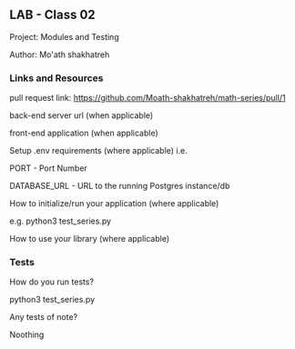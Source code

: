 ## LAB - Class 02

Project: Modules and Testing

Author: Mo'ath shakhatreh

### Links and Resources
pull request link: 
https://github.com/Moath-shakhatreh/math-series/pull/1

back-end server url (when applicable)

front-end application (when applicable)

Setup
.env requirements (where applicable)
i.e.

PORT - Port Number

DATABASE_URL - URL to the running Postgres instance/db

How to initialize/run your application (where applicable)

e.g. python3 test_series.py

How to use your library (where applicable)

### Tests

How do you run tests? 

python3 test_series.py

Any tests of note?

Noothing

